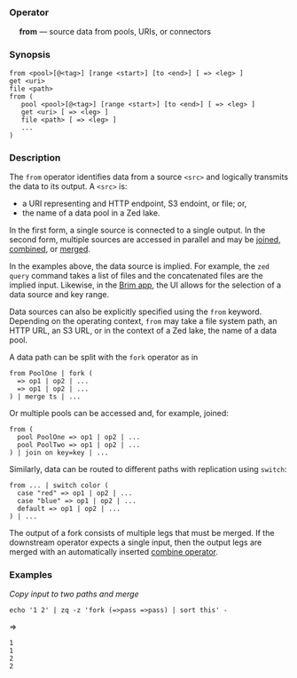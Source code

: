 ### Operator

&emsp; **from** &mdash; source data from pools, URIs, or connectors

### Synopsis

```
from <pool>[@<tag>] [range <start>] [to <end>] [ => <leg> ]
get <uri>
file <path>
from (
   pool <pool>[@<tag>] [range <start>] [to <end>] [ => <leg> ]
   get <uri> [ => <leg> ]
   file <path> [ => <leg> ]
   ...
)
```
### Description

The `from` operator identifies data from a source `<src>` and logically
transmits the data to its output.  A `<src>` is:
* a URI representing and HTTP endpoint, S3 endoint, or file; or,
* the name of a data pool in a Zed lake.

In the first form, a single source is connected to a single output.
In the second form, multiple sources are accessed in parallel and may be
[joined](join.md), [combined](combind.md), or [merged](merge.md).

In the examples above, the data source is implied.  For example, the
`zed query` command takes a list of files and the concatenated files
are the implied input.
Likewise, in the [Brim app](https://github.com/brimdata/brim),
the UI allows for the selection of a data source and key range.

Data sources can also be explicitly specified using the `from` keyword.
Depending on the operating context, `from` may take a file system path,
an HTTP URL, an S3 URL, or in the
context of a Zed lake, the name of a data pool.

A data path can be split with the `fork` operator as in
```
from PoolOne | fork (
  => op1 | op2 | ...
  => op1 | op2 | ...
) | merge ts | ...
```

Or multiple pools can be accessed and, for example, joined:
```
from (
  pool PoolOne => op1 | op2 | ...
  pool PoolTwo => op1 | op2 | ...
) | join on key=key | ...
```
Similarly, data can be routed to different paths with replication
using `switch`:
```
from ... | switch color (
  case "red" => op1 | op2 | ...
  case "blue" => op1 | op2 | ...
  default => op1 | op2 | ...
) | ...
```

The output of a fork consists of multiple legs that must be merged.
If the downstream operator expects a single input, then the output legs are
merged with an automatically inserted [combine operator](combine.md).

### Examples

_Copy input to two paths and merge_
```mdtest-command
echo '1 2' | zq -z 'fork (=>pass =>pass) | sort this' -
```
=>
```mdtest-output
1
1
2
2
```
